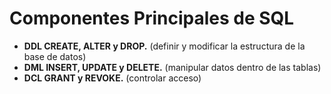 # **Componentes Principales de SQL**

- **DDL CREATE, ALTER y DROP.** (definir y modificar la estructura de la base de datos)
- **DML INSERT, UPDATE y DELETE.** (manipular datos dentro de las tablas)
- **DCL GRANT y REVOKE.** (controlar acceso)
